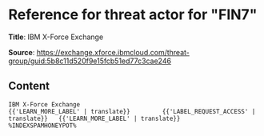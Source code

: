 # Reference for threat actor for "FIN7"

**Title**: IBM X-Force Exchange

**Source**: https://exchange.xforce.ibmcloud.com/threat-group/guid:5b8c11d520f9e15fcb51ed77c3cae246

## Content
    IBM X-Force Exchange                                                   {{'LEARN_MORE_LABEL' | translate}}         {{'LABEL_REQUEST_ACCESS' | translate}}   {{'LEARN_MORE_LABEL' | translate}}            %INDEXSPAMHONEYPOT%   